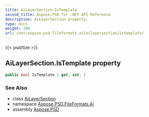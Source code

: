 ```yaml
---
title: AiLayerSection.IsTemplate
second_title: Aspose.PSD for .NET API Reference
description: AiLayerSection property. 
type: docs
weight: 100
url: /net/aspose.psd.fileformats.ai/ailayersection/istemplate/
---
```

{{< psd/tize >}}
## AiLayerSection.IsTemplate property

```csharp
public bool IsTemplate { get; set; }
```

### See Also

* class [AiLayerSection](../)
* namespace [Aspose.PSD.FileFormats.Ai](../../ailayersection/)
* assembly [Aspose.PSD](../../../)


